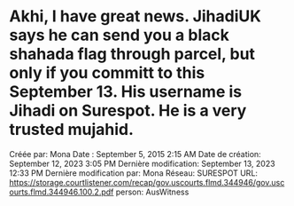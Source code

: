 # Akhi, I have great news. JihadiUK says he can send you a black shahada flag through parcel, but only if you committ to this September 13. His username is Jihadi on Surespot. He is a very trusted mujahid.

Créée par: Mona
Date : September 5, 2015 2:15 AM
Date de création: September 12, 2023 3:05 PM
Dernière modification: September 13, 2023 12:33 PM
Dernière modification par: Mona
Réseau: SURESPOT
URL: https://storage.courtlistener.com/recap/gov.uscourts.flmd.344946/gov.uscourts.flmd.344946.100.2.pdf
person: AusWitness